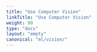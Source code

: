 ```yaml
---
title: "Use Computer Vision"
linkTitle: "Use Computer Vision"
weight: 90
type: "docs"
layout: "empty"
canonical: "ml/vision/"
---
```

